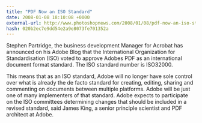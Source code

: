 ```yaml
---
title: "PDF Now an ISO Standard"
date: 2008-01-08 18:10:08 +0000
external-url: http://www.photoshopnews.com/2008/01/08/pdf-now-an-iso-standard/
hash: 020b2ec7e9dd54e2a9e8073fe701352a
---
```


Stephen Partridge, the business development Manager for Acrobat has announced on his Adobe Blog that the International Organization for Standardisation (ISO) voted to approve Adobes PDF as an international document format standard. The ISO standard number is ISO32000.

This means that as an ISO standard, Adobe will no longer have sole control over what is already the de facto standard for creating, editing, sharing and commenting on documents between multiple platforms. Adobe will be just one of many implementers of that standard. Adobe expects to participate on the ISO committees determining changes that should be included in a revised standard, said James King, a senior principle scientist and PDF architect at Adobe.
